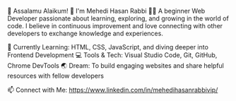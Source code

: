 🌟 Assalamu Alaikum! 🌟
 I'm Mehedi Hasan Rabbi 🙋‍♂️
A beginner Web Developer passionate about learning, exploring, and growing in the world of code. 
I believe in continuous improvement and love connecting with other developers to exchange knowledge and experiences.

🌱 Currently Learning: HTML, CSS, JavaScript, and diving deeper into Frontend Development
💻 Tools & Tech: Visual Studio Code, Git, GitHub, Chrome DevTools
🌏 Dream: To build engaging websites and share helpful resources with fellow developers

📫 Connect with Me:
https://www.linkedin.com/in/mehedihasanrabbivip/
